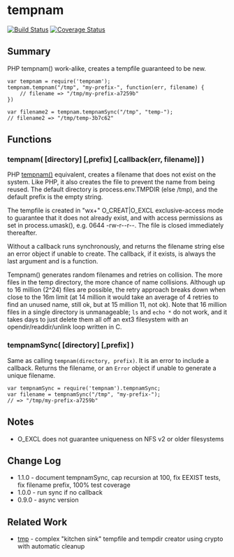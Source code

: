 tempnam
=======

[![Build Status](https://api.travis-ci.org/andrasq/node-tempnamq.svg?branch=master)](https://travis-ci.org/andrasq/node-tempnamq?branch=master)
[![Coverage Status](https://coveralls.io/repos/github/andrasq/node-tempnamq/badge.svg?branch=master)](https://coveralls.io/github/andrasq/node-tempnamq?branch=master)

## Summary

PHP tempnam() work-alike, creates a tempfile guaranteed to be new.

    var tempnam = require('tempnam');
    tempnam.tempnam("/tmp", "my-prefix-", function(err, filename) {
        // filename => "/tmp/my-prefix-a7259b"
    })

    var filename2 = tempnam.tempnamSync("/tmp", "temp-");
    // filename2 => "/tmp/temp-3b7c62"


## Functions

### tempnam( [directory] [,prefix] [,callback(err, filename)] )

PHP [tempnam()](http://php.net/manual/en/function.tempnam.php) equivalent,
creates a filename that does not exist on the
system.  Like PHP, it also creates the file to prevent the name from
being reused.  The default directory is process.env.TMPDIR (else /tmp),
and the default prefix is the empty string.

The tempfile is created in "wx+" O_CREAT|O_EXCL exclusive-access mode to
guarantee that it does not already exist, and with access permissions as set in
process.umask(), e.g. 0644 -rw-r--r--.  The file is closed immediately
thereafter.

Without a callback runs synchronously, and returns the filename string else an
error object if unable to create.  The callback, if it exists, is always the
last argument and is a function.

Tempnam() generates random filenames and retries on collision.  The more files
in the temp directory, the more chance of name collisions.  Although up to 16
million (2^24) files are possible, the retry approach breaks down when close
to the 16m limit (at 14 million it would take an average of 4 retries to find
an unused name, still ok, but at 15 million 11, not ok).  Note that 16 million
files in a single directory is unmanageable; `ls` and `echo *` do not work,
and it takes days to just delete them all off an ext3 filesystem with an
opendir/readdir/unlink loop written in C.

### tempnamSync( [directory] [,prefix] )

Same as calling `tempnam(directory, prefix)`.  It is an error to include a
callback.  Returns the filename, or an `Error` object if unable to generate a
unique filename.

    var tempnamSync = require('tempnam').tempnamSync;
    var filename = tempnamSync("/tmp", "my-prefix-");
    // => "/tmp/my-prefix-a7259b"


## Notes

- O_EXCL does not guarantee uniqueness on NFS v2 or older filesystems


## Change Log

- 1.1.0 - document tempnamSync, cap recursion at 100, fix EEXIST tests, fix filename prefix, 100% test coverage
- 1.0.0 - run sync if no callback
- 0.9.0 - async version

## Related Work

- [tmp](https://npmjs.com/package/tmp) - complex "kitchen sink" tempfile and tempdir creator using crypto with automatic cleanup
